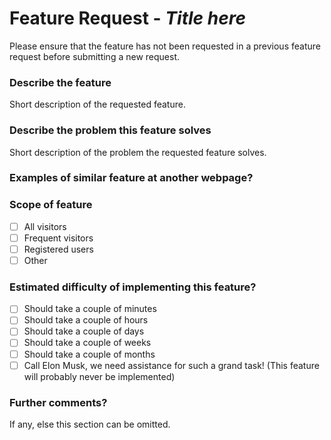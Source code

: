 # Feature Request - *Title here*
Please ensure that the feature has not been requested in a previous feature request before submitting a new request.

### Describe the feature
Short description of the requested feature.

### Describe the problem this feature solves
Short description of the problem the requested feature solves.

### Examples of similar feature at another webpage?

### Scope of feature
- [ ] All visitors
- [ ] Frequent visitors
- [ ] Registered users
- [ ] Other

### Estimated difficulty of implementing this feature?
- [ ] Should take a couple of minutes
- [ ] Should take a couple of hours
- [ ] Should take a couple of days
- [ ] Should take a couple of weeks
- [ ] Should take a couple of months
- [ ] Call Elon Musk, we need assistance for such a grand task! (This feature will probably never be implemented)

### Further comments?
If any, else this section can be omitted.
